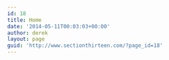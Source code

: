 ```yaml
---
id: 18
title: Home
date: '2014-05-11T00:03:03+00:00'
author: derek
layout: page
guid: 'http://www.sectionthirteen.com/?page_id=18'
---
```


